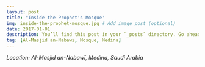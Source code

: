 ```yaml
---
layout: post
title: "Inside the Prophet's Mosque"
img: inside-the-prophet-mosque.jpg # Add image post (optional)
date: 2017-01-01
description: You’ll find this post in your `_posts` directory. Go ahead and edit it and re-build the site to see your changes. # Add post description (optional)
tag: [Al-Masjid an-Nabawī, Mosque, Medina]
---
```

*Location: Al-Masjid an-Nabawī, Medina, Saudi Arabia*
